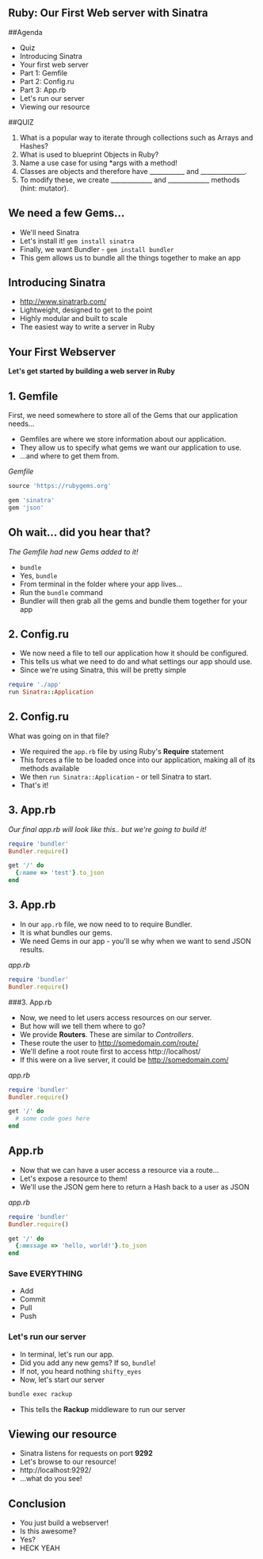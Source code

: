 
## Ruby: Our First Web server with Sinatra


##Agenda

*	Quiz
* Introducing Sinatra
*	Your first web server
  * Part 1: Gemfile
  * Part 2: Config.ru
  * Part 3: App.rb
* Let's run our server
* Viewing our resource


##QUIZ
1.	What is a popular way to iterate through collections such as Arrays and Hashes?
2.	What is used to blueprint Objects in Ruby?
3. Name a use case for using *args with a method!
4. Classes are objects and therefore have ___________ and ______________.
5. To modify these, we create _____________ and _____________ methods (hint: mutator).



## We need a few Gems...

* We'll need Sinatra
* Let's install it! `gem install sinatra`
* Finally, we want Bundler - `gem install bundler`
* This gem allows us to bundle all the things together to make an app


## Introducing Sinatra

* http://www.sinatrarb.com/
* Lightweight, designed to get to the point
* Highly modular and built to scale
* The easiest way to write a server in Ruby



## Your First Webserver

**Let's get started by building a web server in Ruby**



## 1. Gemfile

First, we need somewhere to store all of the Gems that our application needs...

* Gemfiles are where we store information about our application.
* They allow us to specify what gems we want our application to use.
* ...and where to get them from.

*Gemfile*

```ruby
source 'https://rubygems.org'

gem 'sinatra'
gem 'json'
```



## Oh wait... did you hear that?

*The Gemfile had new Gems added to it!*

* `bundle`
* Yes, `bundle`
* From terminal in the folder where your app lives...
* Run the `bundle` command
* Bundler will then grab all the gems and bundle them together for your app



## 2. Config.ru

* We now need a file to tell our application how it should be configured.
* This tells us what we need to do and what settings our app should use.
* Since we're using Sinatra, this will be pretty simple

```ruby
require './app'
run Sinatra::Application
```


## 2. Config.ru

What was going on in that file?

* We required the `app.rb` file by using Ruby's **Require** statement
* This forces a file to be loaded once into our application, making all of its methods available
* We then `run Sinatra::Application` - or tell Sinatra to start.
* That's it!


## 3. App.rb

*Our final app.rb will look like this.. but we're going to build it!*

```ruby
require 'bundler'
Bundler.require()

get '/' do
  {:name => 'test'}.to_json
end
```


## 3. App.rb

* In our `app.rb` file, we now need to to require Bundler.
* It is what bundles our gems.
* We need Gems in our app - you'll se why when we want to send JSON results.

*app.rb*

```ruby
require 'bundler'
Bundler.require()
```


###3. App.rb

* Now, we need to let users access resources on our server.
* But how will we tell them where to go?
* We provide **Routers**. These are similar to *Controllers*.
* These route the user to http://somedomain.com/route/
* We'll define a root route first to access http://localhost/
* If this were on a live server, it could be http://somedomain.com/

*app.rb*

```ruby
require 'bundler'
Bundler.require()

get '/' do
  # some code goes here
end
```


## App.rb

* Now that we can have a user access a resource via a route...
* Let's expose a resource to them!
* We'll use the JSON gem here to return a Hash back to a user as JSON

*app.rb*

```ruby
require 'bundler'
Bundler.require()

get '/' do
  {:message => 'hello, world!'}.to_json
end
```


### Save EVERYTHING

* Add
* Commit
* Pull
* Push



### Let's run our server

* In terminal, let's run our app.
* Did you add any new gems? If so, `bundle`!
* If not, you heard nothing `shifty_eyes`
* Now, let's start our server

```bash
bundle exec rackup
```

* This tells the **Rackup** middleware to run our server


## Viewing our resource

* Sinatra listens for requests on port **9292**
* Let's browse to our resource!
* http://localhost:9292/
* ...what do you see!




## Conclusion

* You just build a webserver!
* Is this awesome?
* Yes?
* HECK YEAH
